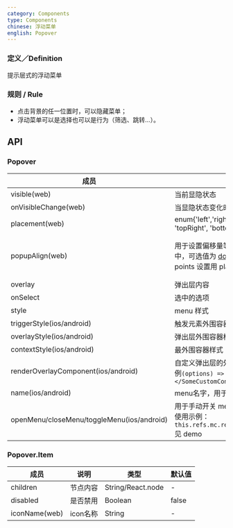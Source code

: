 ```yaml
---
category: Components
type: Components
chinese: 浮动菜单
english: Popover
---
```


### 定义／Definition
提示层式的浮动菜单

### 规则 / Rule
- 点击背景的任一位置时，可以隐藏菜单；
- 浮动菜单可以是选择也可以是行为（筛选、跳转…）。


## API

### Popover
| 成员        | 说明           | 类型         | 默认值       |
|------------|----------------|-------------|--------------|
| visible(web)   | 当前显隐状态    | Boolean |  false   |
| onVisibleChange(web)   | 当显隐状态变化时调用    | Function |  -   |
| placement(web)   | enum{'left','right','top','bottom', 'topLeft', 'topRight', 'bottomLeft', 'bottomRight'} | String |  'bottomRight'   |
| popupAlign(web)   | 用于设置偏移量等、会被合并到 placement 的设置中，可选值为 [dom-align](https://github.com/yiminghe/dom-align) 的`alignConfig`配置（ points 设置用 placement 代替）   | Object |  `{ overflow: { adjustY: 0, adjustX: 0 } }`禁掉位置自动适应 |
| overlay   | 弹出层内容    | React.node |  -   |
| onSelect   | 选中的选项    | Function |  -   |
| style  | menu 样式    | Object |  -   |
| triggerStyle(ios/android)   | 触发元素外围容器样式    | Object |  -   |
| overlayStyle(ios/android)   | 弹出层外围容器样式    | Object |  -   |
| contextStyle(ios/android)   | 最外围容器样式    | Object |  -   |
| renderOverlayComponent(ios/android)   | 自定义弹出层的外围组件，默认是`ScrollView`，示例`(options) => <SomeCustomContainer>{options}</SomeCustomContainer>`  | Function |  -   |
| name(ios/android)   | menu名字，用于手动触发开关menu    | String |  -   |
| openMenu/closeMenu/toggleMenu(ios/android)   | 用于手动开关 menu，参数为上边 menu 的 name . 使用示例：`this.refs.mc.refs.menuContext.toggleMenu('m')` 见 demo  | Function(name) |  -   |

### Popover.Item
| 成员        | 说明           | 类型         | 默认值       |
|------------|----------------|-------------|--------------|
| children   | 节点内容    | String/React.node |  -   |
| disabled   | 是否禁用    | Boolean |  false   |
| iconName(web)   | icon名称    | String |  -   |
